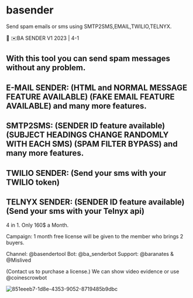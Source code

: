 # basender
Send spam emails or sms using SMTP2SMS,EMAIL,TWILIO,TELNYX.

📂 ✉️BA SENDER V1  2023 | 4-1 

With this tool you can send spam messages without any problem.
---
 E-MAIL SENDER: 
(HTML and NORMAL MESSAGE FEATURE AVAILABLE)
(FAKE EMAIL FEATURE AVAILABLE)
and many more features.
--
 SMTP2SMS: 
(SENDER ID feature available)
(SUBJECT HEADINGS CHANGE RANDOMLY WITH EACH SMS)
(SPAM FILTER BYPASS)
and many more features.
---
 TWILIO SENDER: 
(Send your sms with your TWILIO token)
---
 TELNYX SENDER: 
(SENDER ID feature available)
(Send your sms with your Telnyx api)
----
 4 in 1. 
Only   160$  a Month.

  Campaign:  1 month free license will be given to the member who brings 2 buyers.

  Channel:  @basendertool
  Bot:  @ba_senderbot
  Support: 
 @baranates & @Mislived

 (Contact us to purchase a license.)
 We can show video evidence or use @coinescrowbot

![851eeeb7-1d8e-4353-9052-8719485b9dbc](https://github.com/baranatessss/basender/assets/141864619/b0a6e981-66bc-4d62-9fc9-b642a907fe2e)

